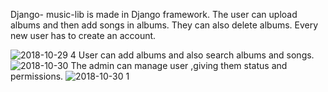 Django- music-lib is made in Django framework. The user can upload albums and then add songs in albums.
They can also delete albums. Every new user has to create an account.

![2018-10-29 4](https://user-images.githubusercontent.com/21220767/47664452-1c061100-dbc5-11e8-871f-7386b9e4068d.png)
User can add albums and also search albums and songs.
![2018-10-30](https://user-images.githubusercontent.com/21220767/47698438-58715580-dc35-11e8-8d4d-21e36c145424.png)
The admin can manage user ,giving them status and permissions.
![2018-10-30 1](https://user-images.githubusercontent.com/21220767/47699392-c0756b00-dc38-11e8-9173-8293ad8ed6a4.png)

